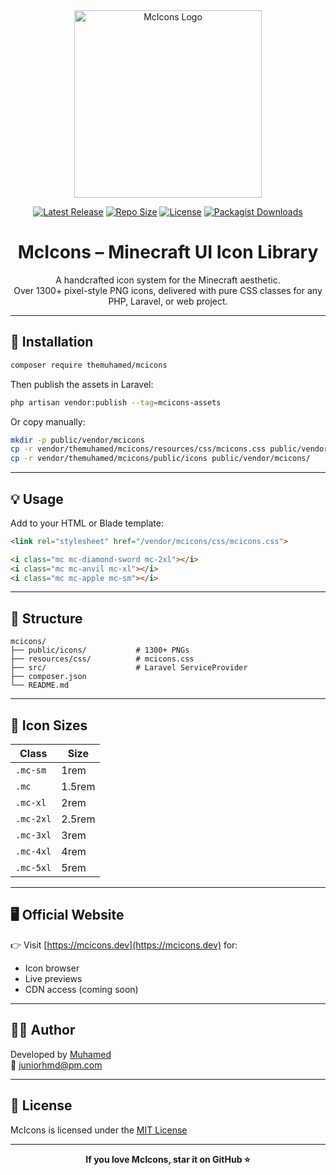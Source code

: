 
<div align="center">
    <a href="https://mcicons.dev">
        <img src="https://mcicons.dev/img/mcicons.png" alt="McIcons Logo" width="300px"/>
    </a>
</div>

<p align="center">
    <a href="https://github.com/themuhamed/mcicons"><img src="https://img.shields.io/github/v/release/themuhamed/mcicons?style=flat-square" alt="Latest Release"></a>
    <a href="https://github.com/themuhamed/mcicons"><img src="https://img.shields.io/github/repo-size/themuhamed/mcicons?style=flat-square" alt="Repo Size"></a>
    <a href="https://github.com/themuhamed/mcicons/blob/main/LICENSE"><img src="https://img.shields.io/github/license/themuhamed/mcicons?style=flat-square" alt="License"></a>
    <a href="https://packagist.org/packages/themuhamed/mcicons"><img src="https://img.shields.io/packagist/dt/themuhamed/mcicons?style=flat-square" alt="Packagist Downloads"></a>
</p>

<h1 align="center">McIcons – Minecraft UI Icon Library</h1>

<p align="center">
    A handcrafted icon system for the Minecraft aesthetic. <br/>
    Over 1300+ pixel-style PNG icons, delivered with pure CSS classes for any PHP, Laravel, or web project.
</p>

---

## 🚀 Installation

```bash
composer require themuhamed/mcicons
```

Then publish the assets in Laravel:

```bash
php artisan vendor:publish --tag=mcicons-assets
```

Or copy manually:

```bash
mkdir -p public/vendor/mcicons
cp -r vendor/themuhamed/mcicons/resources/css/mcicons.css public/vendor/mcicons/
cp -r vendor/themuhamed/mcicons/public/icons public/vendor/mcicons/
```

---

## 💡 Usage

Add to your HTML or Blade template:

```html
<link rel="stylesheet" href="/vendor/mcicons/css/mcicons.css">

<i class="mc mc-diamond-sword mc-2xl"></i>
<i class="mc mc-anvil mc-xl"></i>
<i class="mc mc-apple mc-sm"></i>
```

---

## 📂 Structure

```
mcicons/
├── public/icons/           # 1300+ PNGs
├── resources/css/          # mcicons.css
├── src/                    # Laravel ServiceProvider
├── composer.json
└── README.md
```

---

## 📏 Icon Sizes

| Class       | Size     |
|-------------|----------|
| `.mc-sm`    | 1rem     |
| `.mc`       | 1.5rem   |
| `.mc-xl`    | 2rem     |
| `.mc-2xl`   | 2.5rem   |
| `.mc-3xl`   | 3rem     |
| `.mc-4xl`   | 4rem     |
| `.mc-5xl`   | 5rem     |

---

## 🖥️ Official Website

👉 Visit [https://mcicons.dev](https://mcicons.dev) for:
- Icon browser
- Live previews
- CDN access (coming soon)

---

## 🧑‍💻 Author

Developed by [Muhamed](https://github.com/themuhamed)  
📧 [juniorhmd@pm.com](mailto:juniorhmd@pm.com)

---

## 📄 License

McIcons is licensed under the [MIT License](LICENSE)

---

<p align="center">
   <strong>If you love McIcons, star it on GitHub ⭐</strong>
</p>